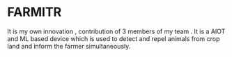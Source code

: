 # FARMITR
It is my own innovation , contribution of 3 members of my team .
It is a AIOT and ML based device which is used to detect and repel animals from crop land and inform the farmer simultaneously.
